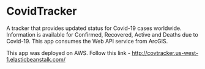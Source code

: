 # CovidTracker
A tracker that provides updated status for Covid-19 cases worldwide. Information is available for Confirmed, Recovered, Active and Deaths due to Covid-19. This app consumes the Web API service from ArcGIS. 

This app was deployed on AWS. Follow this link - http://covtracker.us-west-1.elasticbeanstalk.com/
